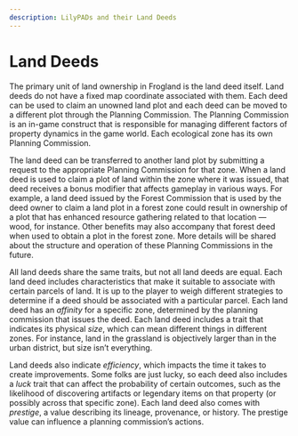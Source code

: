 ```yaml
---
description: LilyPADs and their Land Deeds
---
```


# Land Deeds

The primary unit of land ownership in Frogland is the land deed itself. Land deeds do not have a fixed map coordinate associated with them. Each deed can be used to claim an unowned land plot and each deed can be moved to a different plot through the Planning Commission. The Planning Commission is an in-game construct that is responsible for managing different factors of property dynamics in the game world. Each ecological zone has its own Planning Commission.

The land deed can be transferred to another land plot by submitting a request to the appropriate Planning Commission for that zone. When a land deed is used to claim a plot of land within the zone where it was issued, that deed receives a bonus modifier that affects gameplay in various ways. For example, a land deed issued by the Forest Commission that is used by the deed owner to claim a land plot in a forest zone could result in ownership of a plot that has enhanced resource gathering related to that location — wood, for instance. Other benefits may also accompany that forest deed when used to obtain a plot in the forest zone. More details will be shared about the structure and operation of these Planning Commissions in the future.

All land deeds share the same traits, but not all land deeds are equal. Each land deed includes characteristics that make it suitable to associate with certain parcels of land. It is up to the player to weigh different strategies to determine if a deed should be associated with a particular parcel. Each land deed has an _affinity_ for a specific zone, determined by the planning commission that issues the deed. Each land deed includes a trait that indicates its physical _size_, which can mean different things in different zones. For instance, land in the grassland is objectively larger than in the urban district, but size isn’t everything.

Land deeds also indicate _efficiency_, which impacts the time it takes to create improvements. Some folks are just lucky, so each deed also includes a _luck_ trait that can affect the probability of certain outcomes, such as the likelihood of discovering artifacts or legendary items on that property (or possibly across that specific zone). Each land deed also comes with _prestige_, a value describing its lineage, provenance, or history. The prestige value can influence a planning commission’s actions.
